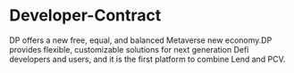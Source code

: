 # Developer-Contract

DP offers a new free, equal, and balanced Metaverse new economy.DP provides flexible, customizable solutions for next generation Defi developers and users, and it is the first platform to combine Lend and PCV.
